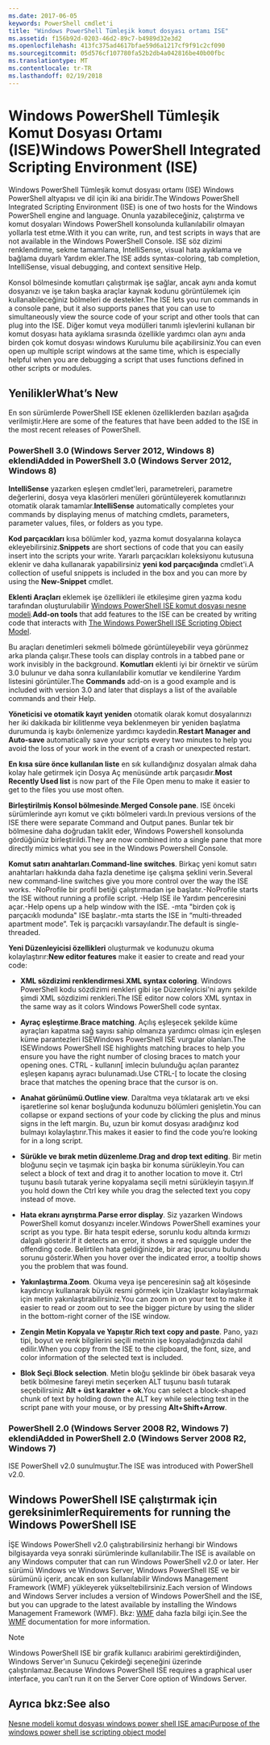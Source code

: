 ```yaml
---
ms.date: 2017-06-05
keywords: PowerShell cmdlet'i
title: "Windows PowerShell Tümleşik komut dosyası ortamı ISE"
ms.assetid: f156b92d-0203-46d2-89c7-b4989d32e3d2
ms.openlocfilehash: 413fc375ad4617bfae59d6a1217cf9f91c2cf090
ms.sourcegitcommit: 05d576cf107780fa52b2db4a042816be40b00fbc
ms.translationtype: MT
ms.contentlocale: tr-TR
ms.lasthandoff: 02/19/2018
---
```

# <a name="windows-powershell-integrated-scripting-environment-ise"></a><span data-ttu-id="cc80e-103">Windows PowerShell Tümleşik Komut Dosyası Ortamı (ISE)</span><span class="sxs-lookup"><span data-stu-id="cc80e-103">Windows PowerShell Integrated Scripting Environment (ISE)</span></span>

<span data-ttu-id="cc80e-104">Windows PowerShell Tümleşik komut dosyası ortamı (ISE) Windows PowerShell altyapısı ve dil için iki ana biridir.</span><span class="sxs-lookup"><span data-stu-id="cc80e-104">The Windows PowerShell Integrated Scripting Environment (ISE) is one of two hosts for the Windows PowerShell engine and language.</span></span> <span data-ttu-id="cc80e-105">Onunla yazabileceğiniz, çalıştırma ve komut dosyaları Windows PowerShell konsolunda kullanılabilir olmayan yollarla test etme.</span><span class="sxs-lookup"><span data-stu-id="cc80e-105">With it you can write, run, and test scripts in ways that are not available in the Windows PowerShell Console.</span></span> <span data-ttu-id="cc80e-106">ISE söz dizimi renklendirme, sekme tamamlama, IntelliSense, visual hata ayıklama ve bağlama duyarlı Yardım ekler.</span><span class="sxs-lookup"><span data-stu-id="cc80e-106">The ISE adds syntax-coloring, tab completion, IntelliSense, visual debugging, and context sensitive Help.</span></span>

<span data-ttu-id="cc80e-107">Konsol bölmesinde komutları çalıştırmak işe sağlar, ancak aynı anda komut dosyanızı ve işe takın başka araçlar kaynak kodunu görüntülemek için kullanabileceğiniz bölmeleri de destekler.</span><span class="sxs-lookup"><span data-stu-id="cc80e-107">The ISE lets you run commands in a console pane, but it also supports panes that you can use to simultaneously view the source code of your script and other tools that can plug into the ISE.</span></span> <span data-ttu-id="cc80e-108">Diğer komut veya modülleri tanımlı işlevlerini kullanan bir komut dosyası hata ayıklama sırasında özellikle yardımcı olan aynı anda birden çok komut dosyası windows Kurulumu bile açabilirsiniz.</span><span class="sxs-lookup"><span data-stu-id="cc80e-108">You can even open up multiple script windows at the same time, which is especially helpful when you are debugging a script that uses functions defined in other scripts or modules.</span></span>

## <a name="whats-new"></a><span data-ttu-id="cc80e-109">Yenilikler</span><span class="sxs-lookup"><span data-stu-id="cc80e-109">What’s New</span></span>

<span data-ttu-id="cc80e-110">En son sürümlerde PowerShell ISE eklenen özelliklerden bazıları aşağıda verilmiştir.</span><span class="sxs-lookup"><span data-stu-id="cc80e-110">Here are some of the features that have been added to the ISE in the most recent releases of PowerShell.</span></span>

### <a name="added-in-powershell-30-windows-server-2012-windows-8"></a><span data-ttu-id="cc80e-111">PowerShell 3.0 (Windows Server 2012, Windows 8) eklendi</span><span class="sxs-lookup"><span data-stu-id="cc80e-111">Added in PowerShell 3.0 (Windows Server 2012, Windows 8)</span></span>

<span data-ttu-id="cc80e-112">**IntelliSense** yazarken eşleşen cmdlet'leri, parametreleri, parametre değerlerini, dosya veya klasörleri menüleri görüntüleyerek komutlarınızı otomatik olarak tamamlar.</span><span class="sxs-lookup"><span data-stu-id="cc80e-112">**IntelliSense** automatically completes your commands by displaying menus of matching cmdlets, parameters, parameter values, files, or folders as you type.</span></span>

<span data-ttu-id="cc80e-113">**Kod parçacıkları** kısa bölümler kod, yazma komut dosyalarına kolayca ekleyebilirsiniz.</span><span class="sxs-lookup"><span data-stu-id="cc80e-113">**Snippets** are short sections of code that you can easily insert into the scripts your write.</span></span> <span data-ttu-id="cc80e-114">Yararlı parçacıkları koleksiyonu kutusuna eklenir ve daha kullanarak yapabilirsiniz **yeni kod parçacığında** cmdlet'i.</span><span class="sxs-lookup"><span data-stu-id="cc80e-114">A collection of useful snippets is included in the box and you can more by using the **New-Snippet** cmdlet.</span></span>

<span data-ttu-id="cc80e-115">**Eklenti Araçları** eklemek işe özellikleri ile etkileşime giren yazma kodu tarafından oluşturulabilir [Windows PowerShell ISE komut dosyası nesne modeli](../../core-powershell/ise/The-ISE-Object-Model-Hierarchy.md).</span><span class="sxs-lookup"><span data-stu-id="cc80e-115">**Add-on tools** that add features to the ISE can be created by writing code that interacts with [The Windows PowerShell ISE Scripting Object Model](../../core-powershell/ise/The-ISE-Object-Model-Hierarchy.md).</span></span>

<span data-ttu-id="cc80e-116">Bu araçları denetimleri sekmeli bölmede görüntüleyebilir veya görünmez arka planda çalışır.</span><span class="sxs-lookup"><span data-stu-id="cc80e-116">These tools can display controls in a tabbed pane or work invisibly in the background.</span></span> <span data-ttu-id="cc80e-117">**Komutları** eklenti iyi bir örnektir ve sürüm 3.0 bulunur ve daha sonra kullanılabilir komutlar ve kendilerine Yardım listesini görüntüler.</span><span class="sxs-lookup"><span data-stu-id="cc80e-117">The **Commands** add-on is a good example and is included with version 3.0 and later that displays a list of the available commands and their Help.</span></span>

<span data-ttu-id="cc80e-118">**Yöneticisi ve otomatik kayıt yeniden** otomatik olarak komut dosyalarınızı her iki dakikada bir kilitlenme veya beklenmeyen bir yeniden başlatma durumunda iş kaybı önlemenize yardımcı kaydedin.</span><span class="sxs-lookup"><span data-stu-id="cc80e-118">**Restart Manager and Auto-save** automatically save your scripts every two minutes to help you avoid the loss of your work in the event of a crash or unexpected restart.</span></span>

<span data-ttu-id="cc80e-119">**En kısa süre önce kullanılan liste** en sık kullandığınız dosyaları almak daha kolay hale getirmek için Dosya Aç menüsünde artık parçasıdır.</span><span class="sxs-lookup"><span data-stu-id="cc80e-119">**Most Recently Used list** is now part of the File Open menu to make it easier to get to the files you use most often.</span></span>

<span data-ttu-id="cc80e-120">**Birleştirilmiş Konsol bölmesinde**.</span><span class="sxs-lookup"><span data-stu-id="cc80e-120">**Merged Console pane**.</span></span> <span data-ttu-id="cc80e-121">ISE önceki sürümlerinde ayrı komut ve çıktı bölmeleri vardı.</span><span class="sxs-lookup"><span data-stu-id="cc80e-121">In previous versions of the ISE there were separate Command and Output panes.</span></span> <span data-ttu-id="cc80e-122">Bunlar tek bir bölmesine daha doğrudan taklit eder, Windows Powershell konsolunda gördüğünüz birleştirildi.</span><span class="sxs-lookup"><span data-stu-id="cc80e-122">They are now combined into a single pane that more directly mimics what you see in the Windows Powershell Console.</span></span>

<span data-ttu-id="cc80e-123">**Komut satırı anahtarları**.</span><span class="sxs-lookup"><span data-stu-id="cc80e-123">**Command-line switches**.</span></span> <span data-ttu-id="cc80e-124">Birkaç yeni komut satırı anahtarları hakkında daha fazla denetime işe çalışma şeklini verin.</span><span class="sxs-lookup"><span data-stu-id="cc80e-124">Several new command-line switches give you more control over the way the ISE works.</span></span> <span data-ttu-id="cc80e-125">-NoProfile bir profil betiği çalıştırmadan işe başlatır.</span><span class="sxs-lookup"><span data-stu-id="cc80e-125">-NoProfile starts the ISE without running a profile script.</span></span> <span data-ttu-id="cc80e-126">-Help ISE ile Yardım penceresini açar.</span><span class="sxs-lookup"><span data-stu-id="cc80e-126">-Help opens up a help window with the ISE.</span></span> <span data-ttu-id="cc80e-127">-mta "birden çok iş parçacıklı modunda" ISE başlatır.</span><span class="sxs-lookup"><span data-stu-id="cc80e-127">-mta starts the ISE in “multi-threaded apartment mode”.</span></span> <span data-ttu-id="cc80e-128">Tek iş parçacıklı varsayılandır.</span><span class="sxs-lookup"><span data-stu-id="cc80e-128">The default is single-threaded.</span></span>

<span data-ttu-id="cc80e-129">**Yeni Düzenleyicisi özellikleri** oluşturmak ve kodunuzu okuma kolaylaştırır:</span><span class="sxs-lookup"><span data-stu-id="cc80e-129">**New editor features** make it easier to create and read your code:</span></span>

- <span data-ttu-id="cc80e-130">**XML sözdizimi renklendirmesi**.</span><span class="sxs-lookup"><span data-stu-id="cc80e-130">**XML syntax coloring**.</span></span> <span data-ttu-id="cc80e-131">Windows PowerShell kodu sözdizimi renkleri gibi işe Düzenleyicisi'ni aynı şekilde şimdi XML sözdizimi renkleri.</span><span class="sxs-lookup"><span data-stu-id="cc80e-131">The ISE editor now colors XML syntax in the same way as it colors Windows PowerShell code syntax.</span></span>

- <span data-ttu-id="cc80e-132">**Ayraç eşleştirme**.</span><span class="sxs-lookup"><span data-stu-id="cc80e-132">**Brace matching**.</span></span> <span data-ttu-id="cc80e-133">Açılış eşleşecek şekilde küme ayraçları kapatma sağ sayısı sahip olmanıza yardımcı olması için eşleşen küme parantezleri ISEWindows PowerShell ISE vurgular olanları.</span><span class="sxs-lookup"><span data-stu-id="cc80e-133">The ISEWindows PowerShell ISE highlights matching braces to help you ensure you have the right number of closing braces to match your opening ones.</span></span> <span data-ttu-id="cc80e-134">CTRL - kullanın\[ imlecin bulunduğu açılan parantez eşleşen kapanış ayracı bulunamadı.</span><span class="sxs-lookup"><span data-stu-id="cc80e-134">Use CTRL-\[ to locate the closing brace that matches the opening brace that the cursor is on.</span></span>

- <span data-ttu-id="cc80e-135">**Anahat görünümü**.</span><span class="sxs-lookup"><span data-stu-id="cc80e-135">**Outline view**.</span></span> <span data-ttu-id="cc80e-136">Daraltma veya tıklatarak artı ve eksi işaretlerine sol kenar boşluğunda kodunuzu bölümleri genişletin.</span><span class="sxs-lookup"><span data-stu-id="cc80e-136">You can collapse or expand sections of your code by clicking the plus and minus signs in the left margin.</span></span> <span data-ttu-id="cc80e-137">Bu, uzun bir komut dosyası aradığınız kod bulmayı kolaylaştırır.</span><span class="sxs-lookup"><span data-stu-id="cc80e-137">This makes it easier to find the code you’re looking for in a long script.</span></span>

- <span data-ttu-id="cc80e-138">**Sürükle ve bırak metin düzenleme**.</span><span class="sxs-lookup"><span data-stu-id="cc80e-138">**Drag and drop text editing**.</span></span> <span data-ttu-id="cc80e-139">Bir metin bloğunu seçin ve taşımak için başka bir konuma sürükleyin.</span><span class="sxs-lookup"><span data-stu-id="cc80e-139">You can select a block of text and drag it to another location to move it.</span></span> <span data-ttu-id="cc80e-140">Ctrl tuşunu basılı tutarak yerine kopyalama seçili metni sürükleyin taşıyın.</span><span class="sxs-lookup"><span data-stu-id="cc80e-140">If you hold down the Ctrl key while you drag the selected text you copy instead of move.</span></span>

- <span data-ttu-id="cc80e-141">**Hata ekranı ayrıştırma**.</span><span class="sxs-lookup"><span data-stu-id="cc80e-141">**Parse error display**.</span></span> <span data-ttu-id="cc80e-142">Siz yazarken Windows PowerShell komut dosyanızı inceler.</span><span class="sxs-lookup"><span data-stu-id="cc80e-142">Windows PowerShell examines your script as you type.</span></span> <span data-ttu-id="cc80e-143">Bir hata tespit ederse, sorunlu kodu altında kırmızı dalgalı gösterir.</span><span class="sxs-lookup"><span data-stu-id="cc80e-143">If it detects an error, it shows a red squiggle under the offending code.</span></span> <span data-ttu-id="cc80e-144">Belirtilen hata geldiğinizde, bir araç ipucunu bulundu sorunu gösterir.</span><span class="sxs-lookup"><span data-stu-id="cc80e-144">When you hover over the indicated error, a tooltip shows you the problem that was found.</span></span>

- <span data-ttu-id="cc80e-145">**Yakınlaştırma**.</span><span class="sxs-lookup"><span data-stu-id="cc80e-145">**Zoom**.</span></span> <span data-ttu-id="cc80e-146">Okuma veya işe penceresinin sağ alt köşesinde kaydırıcıyı kullanarak büyük resmi görmek için Uzaklaştır kolaylaştırmak için metin yakınlaştırabilirsiniz.</span><span class="sxs-lookup"><span data-stu-id="cc80e-146">You can zoom in on your text to make it easier to read or zoom out to see the bigger picture by using the slider in the bottom-right corner of the ISE window.</span></span>

- <span data-ttu-id="cc80e-147">**Zengin Metin Kopyala ve Yapıştır**.</span><span class="sxs-lookup"><span data-stu-id="cc80e-147">**Rich text copy and paste**.</span></span> <span data-ttu-id="cc80e-148">Pano, yazı tipi, boyut ve renk bilgilerini seçili metnin işe kopyaladığınızda dahil edilir.</span><span class="sxs-lookup"><span data-stu-id="cc80e-148">When you copy from the ISE to the clipboard, the font, size, and color information of the selected text is included.</span></span>

- <span data-ttu-id="cc80e-149">**Blok Seçi**.</span><span class="sxs-lookup"><span data-stu-id="cc80e-149">**Block selection**.</span></span> <span data-ttu-id="cc80e-150">Metin bloğu şeklinde bir öbek basarak veya betik bölmesine fareyi metin seçerken ALT tuşunu basılı tutarak seçebilirsiniz **Alt + üst karakter + ok**.</span><span class="sxs-lookup"><span data-stu-id="cc80e-150">You can select a block-shaped chunk of text by holding down the ALT key while selecting text in the script pane with your mouse, or by pressing **Alt+Shift+Arrow**.</span></span>

### <a name="added-in-powershell-20-windows-server-2008-r2-windows-7"></a><span data-ttu-id="cc80e-151">PowerShell 2.0 (Windows Server 2008 R2, Windows 7) eklendi</span><span class="sxs-lookup"><span data-stu-id="cc80e-151">Added in PowerShell 2.0 (Windows Server 2008 R2, Windows 7)</span></span>

<span data-ttu-id="cc80e-152">ISE PowerShell v2.0 sunulmuştur.</span><span class="sxs-lookup"><span data-stu-id="cc80e-152">The ISE was introduced with PowerShell v2.0.</span></span>

## <a name="requirements-for-running-the-windows-powershell-ise"></a><span data-ttu-id="cc80e-153">Windows PowerShell ISE çalıştırmak için gereksinimler</span><span class="sxs-lookup"><span data-stu-id="cc80e-153">Requirements for running the Windows PowerShell ISE</span></span>

<span data-ttu-id="cc80e-154">İŞE Windows PowerShell v2.0 çalıştırabilirsiniz herhangi bir Windows bilgisayarda veya sonraki sürümlerinde kullanılabilir.</span><span class="sxs-lookup"><span data-stu-id="cc80e-154">The ISE is available on any Windows computer that can run Windows PowerShell v2.0 or later.</span></span> <span data-ttu-id="cc80e-155">Her sürümü Windows ve Windows Server, Windows PowerShell ISE ve bir sürümünü içerir, ancak en son kullanılabilir Windows Management Framework (WMF) yükleyerek yükseltebilirsiniz.</span><span class="sxs-lookup"><span data-stu-id="cc80e-155">Each version of Windows and Windows Server includes a version of Windows PowerShell and the ISE, but you can upgrade to the latest available by installing the Windows Management Framework (WMF).</span></span> <span data-ttu-id="cc80e-156">Bkz: [WMF](/powershell/wmf/readme) daha fazla bilgi için.</span><span class="sxs-lookup"><span data-stu-id="cc80e-156">See the [WMF](/powershell/wmf/readme) documentation for more information.</span></span>

> [!NOTE]
> <span data-ttu-id="cc80e-157">Windows PowerShell ISE bir grafik kullanıcı arabirimi gerektirdiğinden, Windows Server'ın Sunucu Çekirdeği seçeneğini üzerinde çalıştırılamaz.</span><span class="sxs-lookup"><span data-stu-id="cc80e-157">Because Windows PowerShell ISE requires a graphical user interface, you can’t run it on the Server Core option of Windows Server.</span></span>

## <a name="see-also"></a><span data-ttu-id="cc80e-158">Ayrıca bkz:</span><span class="sxs-lookup"><span data-stu-id="cc80e-158">See also</span></span>

[<span data-ttu-id="cc80e-159">Nesne modeli komut dosyası windows power shell ISE amacı</span><span class="sxs-lookup"><span data-stu-id="cc80e-159">Purpose of the windows power shell ise scripting object model</span></span>](../../core-powershell/ise/Purpose-of-the-Windows-PowerShell-ISE-Scripting-Object-Model.md)
